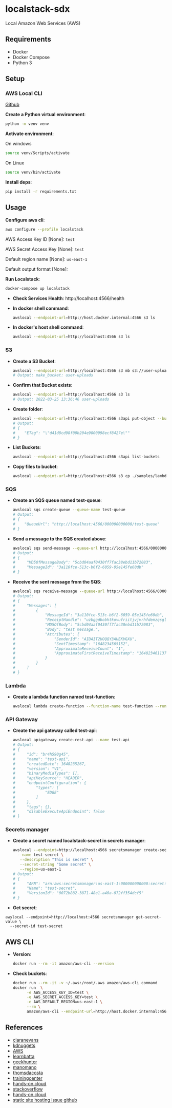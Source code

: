 # localstack-sdx

Local Amazon Web Services (AWS)

## Requirements

- Docker
- Docker Compose
- Python 3

## Setup

### AWS Local CLI

[Github](https://github.com/localstack/awscli-local)

**Create a Python virtual environment**:

```sh
python -m venv venv
```

**Activate environment**:

On windows

```sh
source venv/Scripts/activate
```

On Linux

```sh
source venv/bin/activate
```

**Install deps**:

```sh
pip install -r requirements.txt
```

## Usage

**Configure aws cli**:

```sh
aws configure --profile localstack
```

AWS Access Key ID [None]: `test`

AWS Secret Access Key [None]: `test`

Default region name [None]: `us-east-1`

Default output format [None]:

**Run Localstack**:

```sh
docker-compose up localstack
```

- **Check Services Health**:
  http://localhost:4566/health

- **In docker shell command**:

  ```sh
  awslocal --endpoint-url=http://host.docker.internal:4566 s3 ls
  ```

- **In docker's host shell command**:
  ```sh
  awslocal --endpoint-url=http://localhost:4566 s3 ls
  ```

### S3

- **Create a S3 Bucket**:

  ```sh
  awslocal --endpoint-url=http://localhost:4566 s3 mb s3://user-uploads
  # Output: make_bucket: user-uploads
  ```

- **Confirm that Bucket exists**:

  ```sh
  awslocal --endpoint-url=http://localhost:4566 s3 ls
  # Output: 2022-03-25 13:36:46 user-uploads
  ```

- **Create folder**:

  ```sh
  awslocal --endpoint-url=http://localhost:4566 s3api put-object --bucket user-uploads --key lambda
  # Output:
  # {
  #    "ETag": "\"d41d8cd98f00b204e9800998ecf8427e\""
  # }
  ```

- **List Buckets**:

  ```sh
  awslocal --endpoint-url=http://localhost:4566 s3api list-buckets
  ```

- **Copy files to bucket**:
  ```sh
  awslocal --endpoint-url=http://localhost:4566 s3 cp ./samples/lambda/ s3://user-uploads/lambda/ --recursive
  ```

### SQS

- **Create an SQS queue named test-queue**:

  ```sh
  awslocal sqs create-queue --queue-name test-queue
  # Output:
  # {
  #    "QueueUrl": "http://localhost:4566/000000000000/test-queue"
  # }
  ```

- **Send a message to the SQS created above**:

  ```sh
  awslocal sqs send-message --queue-url http://localhost:4566/000000000000/test-queue --message-body "test message." --delay-seconds 0
  # Output:
  # {
  #     "MD5OfMessageBody": "5cbd04aaf0430ff7fac38ebd11b72083",
  #     "MessageId": "3a110fce-513c-b6f2-6059-05e145fe60db"
  # }
  ```

- **Receive the sent message from the SQS**:

  ```sh
  awslocal sqs receive-message --queue-url http://localhost:4566/000000000000/test-queue --attribute-names All --message-attribute-names All
  # Output:
  # {
  #     "Messages": [
  #         {
  #             "MessageId": "3a110fce-513c-b6f2-6059-05e145fe60db",
  #             "ReceiptHandle": "uzbggdbobhtkovufriitjvjvrhfdemzqsgluxmohpuxjudarizabcmihywrvvfmmywamuogkhflgbtcpmlesijjeqviorfjwkooppbzqokazqkxhzciqbeiwvvtqqjamoxjmxuviwstjfuoqxafpdntlakygqkefzssemqzbvvkmlinznphlvoepn",
  #             "MD5OfBody": "5cbd04aaf0430ff7fac38ebd11b72083",
  #             "Body": "test message.",
  #             "Attributes": {
  #                 "SenderId": "AIDAIT2UOQQY3AUEKVGXU",
  #                 "SentTimestamp": "1648234565152",
  #                 "ApproximateReceiveCount": "1",
  #                 "ApproximateFirstReceiveTimestamp": "1648234611377"
  #             }
  #         }
  #     ]
  # }
  ```

### Lambda

- **Create a lambda function named test-function**:

  ```sh
  awslocal lambda create-function --function-name test-function --runtime python3.7 --zip-file fileb://test.zip --handler test.lambda_handler --role test
  ```

### API Gateway

- **Create the api gateway called test-api**:

  ```sh
  awslocal apigateway create-rest-api --name test-api
  # Output:
  # {
  #     "id": "br4h590g45",
  #     "name": "test-api",
  #     "createdDate": 1648235267,
  #     "version": "V1",
  #     "binaryMediaTypes": [],
  #     "apiKeySource": "HEADER",
  #     "endpointConfiguration": {
  #         "types": [
  #             "EDGE"
  #         ]
  #     },
  #     "tags": {},
  #     "disableExecuteApiEndpoint": false
  # }
  ```

### Secrets manager

- **Create a secret named localstack-secret in secrets manager**:

  ```sh
  awslocal --endpoint=http://localhost:4566 secretsmanager create-secret \
    --name test-secret \
     --description "This is secret" \
     --secret-string "Some secret" \
     --region=us-east-1
  # Output:
  # {
  #     "ARN": "arn:aws:secretsmanager:us-east-1:000000000000:secret:test-secret-d55114",
  #     "Name": "test-secret",
  #     "VersionId": "0072b882-3871-48e1-a40a-072ff354dcf5"
  # }
  ```

- **Get secret**:

```
awslocal --endpoint=http://localhost:4566 secretsmanager get-secret-value \
  --secret-id test-secret
```

## AWS CLI

- **Version**:

  ```sh
  docker run --rm -it amazon/aws-cli --version
  ```

- **Check buckets**:

  ```sh
  docker run --rm -it -v ~/.aws:/root/.aws amazon/aws-cli command
  docker run  \
        -e AWS_ACCESS_KEY_ID=test \
        -e AWS_SECRET_ACCESS_KEY=test \
        -e AWS_DEFAULT_REGION=us-east-1 \
        --rm \
        amazon/aws-cli --endpoint-url=http://host.docker.internal:4566 s3 ls
  ```

## References

- [ciaranevans](https://github.com/ciaranevans/aws-guild-localstack)
- [kdnuggets](https://www.kdnuggets.com/2021/08/development-testing-etl-pipelines-aws-locally.html)
- [AWS](https://aws.amazon.com/pt/blogs/big-data/developing-aws-glue-etl-jobs-locally-using-a-container/)
- [learnbatta](https://learnbatta.com/blog/aws-localstack-with-docker-compose/)
- [geekhunter](https://blog.geekhunter.com.br/aws-lambda-python-pycharm-localstack/)
- [manomano](https://medium.com/manomano-tech/using-serverless-framework-localstack-to-test-your-aws-applications-locally-17748ffe6755)
- [thomsdacosta](https://thomsdacosta.medium.com/localstack-ambiente-local-para-testar-a-sua-aplica%C3%A7%C3%A3o-aws-4bc255e3ab56)
- [trainingcenter](https://medium.com/trainingcenter/localstack-testando-servi%C3%A7os-aws-7f9f24de293c)
- [hands-on.cloud](https://hands-on.cloud/testing-python-aws-applications-using-localstack/)
- [stackoverflow](https://stackoverflow.com/questions/65869335/unable-to-connect-to-a-localstack-docker-instance-on-a-windows-10-machine-unab)
- [hands-on.cloud](https://hands-on.cloud/testing-python-aws-applications-using-localstack/)
- [static site hosting issue github](https://github.com/localstack/localstack/issues/854)
